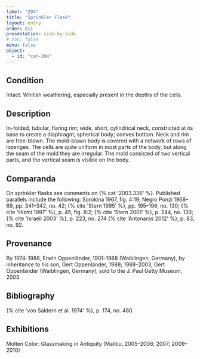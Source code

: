 ```yaml
---
label: "204"
title: "Sprinkler Flask"
layout: entry
order: 611
presentation: side-by-side
# toc: false
menu: false
object:
  - id: "cat-204"
---
```


## Condition

Intact. Whitish weathering, especially present in the depths of the cells.

## Description

In-folded, tubular, flaring rim; wide, short, cylindrical neck, constricted at its base to create a diaphragm; spherical body; convex bottom. Neck and rim are free-blown. The mold-blown body is covered with a network of rows of lozenges. The cells are quite uniform in most parts of the body, but along the seam of the mold they are irregular. The mold consisted of two vertical parts, and the vertical seam is visible on the body.

## Comparanda

On sprinkler flasks see comments on {% cat '2003.336' %}. Published parallels include the following: Sorokina 1967, fig. 4:19; Negro Ponzi 1968–69, pp. 341–342, no. 42; {% cite 'Stern 1995' %}, pp. 195–196, no. 130; {% cite 'Hizmi 1997' %}, p. 45, fig. 8:2; {% cite 'Stern 2001' %}, p. 244, no. 130; {% cite 'Israeli 2003' %}, p. 223, no. 274 {% cite 'Antonaras 2012' %}, p. 83, no. 92.

## Provenance

By 1974–1988, Erwin Oppenländer, 1901–1988 (Waiblingen, Germany), by inheritance to his son, Gert Oppenländer, 1988; 1988–2003, Gert Oppenländer (Waiblingen, Germany), sold to the J. Paul Getty Museum, 2003

## Bibliography

{% cite 'von Saldern et al. 1974' %}, p. 174, no. 480.

## Exhibitions

Molten Color: Glassmaking in Antiquity (Malibu, 2005–2006; 2007; 2009–2010)
